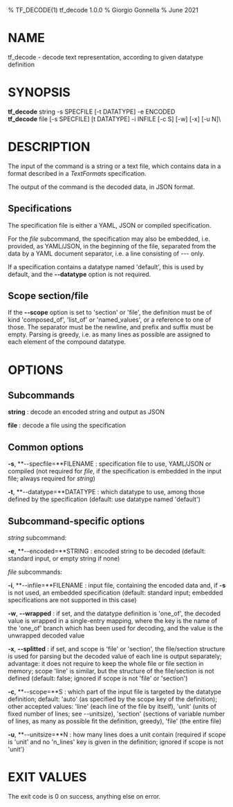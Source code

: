 % TF\_DECODE(1) tf\_decode 1.0.0
% Giorgio Gonnella
% June 2021

# NAME

tf\_decode - decode text representation, according to given datatype definition

# SYNOPSIS

**tf_decode** string -s SPECFILE [-t DATATYPE] -e ENCODED\
**tf_decode** file [-s SPECFILE] [t DATATYPE] -i INFILE [-c S] [-w] [-x] [-u N]\

# DESCRIPTION

The input of the command is a string or a text file, which contains data in a
format described in a *TextFormats* specification.

The output of the command is the decoded data, in JSON format.

## Specifications

The specification file is either a YAML, JSON or compiled specification.

For the *file* subcommand, the specification may also be embedded, i.e.
provided, as YAML/JSON, in the beginning of the file, separated from the data
by a YAML document separator, i.e. a line consisting of --- only.

If a specification contains a datatype named 'default', this is used by default,
and the **\-\-datatype** option is not required.

## Scope section/file

If the **\-\-scope** option is set to 'section' or 'file', the definition must
be of kind 'composed\_of', 'list\_of' or 'named\_values', or a reference to
one of those. The separator must be the newline, and prefix and suffix must be
empty. Parsing is greedy, i.e. as many lines as possible are assigned to
each element of the compound datatype.

# OPTIONS

## Subcommands

**string**
: decode an encoded string and output as JSON

**file**
: decode a file using the specification

## Common options
**-s**, **\-\-specfile=**FILENAME
: specification file to use, YAML/JSON or compiled
  (not required for *file*, if the specification is embedded
  in the input file; always required for *string*)

**-t**, **\-\-datatype=**DATATYPE
: which datatype to use, among those defined by the specification
  (default: use datatype named 'default')

## Subcommand-specific options

*string* subcommand:

**-e**, **\-\-encoded=**STRING
: encoded string to be decoded
  (default: standard input, or empty string if none)

*file* subcommands:

**-i**, **\-\-infile=**FILENAME
: input file, containing the encoded data and, if **-s** is not used,
  an embedded specification (default: standard input; embedded specifications
  are not supported in this case)

**-w**, **\-\-wrapped**
: if set, and the datatype definition is 'one\_of', the decoded
  value is wrapped in a single-entry mapping, where the key
  is the name of the 'one\_of' branch which has been used for
  decoding, and the value is the unwrapped decoded value

**-x**, **\-\-splitted**
: if set, and scope is 'file' or 'section', the file/section
  structure is used for parsing but the decoded value of each
  line is output separately; advantage: it does not require to
  keep the whole file or file section in memory; scope 'line'
  is similar, but the structure of the file/section is not defined
  (default: false; ignored if scope is not 'file' or 'section')

**-c**, **\-\-scope=**S
: which part of the input file is targeted by the datatype
  definition; default: 'auto' (as specified by the scope key of
  the definition); other accepted values:
  'line' (each line of the file by itself),
  'unit' (units of fixed number of lines; see \-\-unitsize),
  'section' (sections of variable number of lines,
             as many as possible fit the definition, greedy),
  'file' (the entire file)

**-u**, **\-\-unitsize=**N
: how many lines does a unit contain (required if scope is 'unit'
  and no 'n\_lines' key is given in the definition; ignored if
  scope is not 'unit')

# EXIT VALUES
The exit code is 0 on success, anything else on error.

